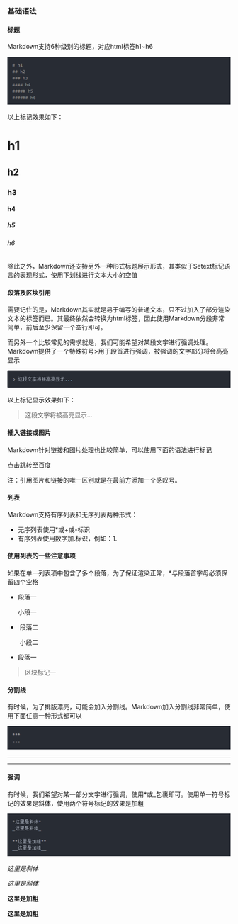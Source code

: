 ### 基础语法

#### 标题

Markdown支持6种级别的标题，对应html标签h1~h6

![title](assets\title.png)

以上标记效果如下：

# h1

## h2

### h3

#### h4

##### h5

###### h6

除此之外，Markdown还支持另外一种形式标题展示形式，其类似于Setext标记语言的表现形式，使用下划线进行文本大小的空值

#### 段落及区块引用

需要记住的是，Markdown其实就是易于编写的普通文本，只不过加入了部分渲染文本的标签而已。其最终依然会转换为html标签，因此使用Markdown分段非常简单，前后至少保留一个空行即可。

而另外一个比较常见的需求就是，我们可能希望对某段文字进行强调处理。Markdown提供了一个特殊符号>用于段首进行强调，被强调的文字部分将会高亮显示

![段标签](assets\段标签.png)

以上标记显示效果如下：

> 这段文字将被高亮显示...

#### 插入链接或图片

Markdown针对链接和图片处理也比较简单，可以使用下面的语法进行标记

[点击跳转至百度](<https://www.baidu.com/>)

注：引用图片和链接的唯一区别就是在最前方添加一个感叹号。

#### 列表

Markdown支持有序列表和无序列表两种形式：

* 无序列表使用*或+或-标识
* 有序列表使用数字加.标识，例如：1.

#### 使用列表的一些注意事项

如果在单一列表项中包含了多个段落，为了保证渲染正常，*与段落首字母必须保留四个空格

*    段落一

     小段一

* ​    段落二

  ​    小段二



*    段落一

  > 区块标记一

#### 分割线

有时候，为了排版漂亮，可能会加入分割线。Markdown加入分割线非常简单，使用下面任意一种形式都可以

![分割线](assets/分割线.png)

***

---

#### 强调

有时候，我们希望对某一部分文字进行强调，使用*或_包裹即可。使用单一符号标记的效果是斜体，使用两个符号标记的效果是加粗

![强调](assets/强调.png)

*这里是斜体*

_这里是斜体_

**这里是加粗**

__这里是加粗__

